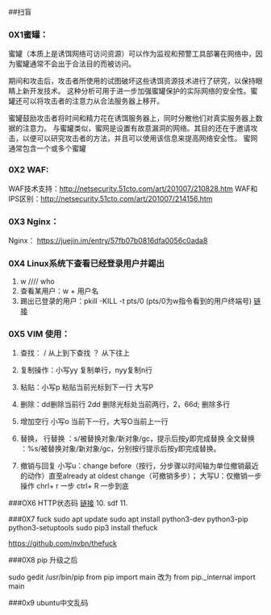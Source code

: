 ##扫盲
### 0X1蜜罐：

蜜罐（本质上是诱饵网络可访问资源）可以作为监视和预警工具部署在网络中，因为蜜罐通常不会出于合法目的而被访问。

期间和攻击后，攻击者所使用的试图破坏这些诱饵资源技术进行了研究，以保持眼睛上新开发技术。
这种分析可用于进一步加强蜜罐保护的实际网络的安全性。蜜罐还可以将攻击者的注意力从合法服务器上移开。

蜜罐鼓励攻击者将时间和精力花在诱饵服务器上，同时分散他们对真实服务器上数据的注意力。
与蜜罐类似，蜜网是设置有故意漏洞的网络。其目的还在于邀请攻击，以便可以研究攻击者的方法，并且可以使用该信息来提高网络安全性。
蜜网通常包含一个或多个蜜罐

### 0X2 WAF:
	
WAF技术支持：http://netsecurity.51cto.com/art/201007/210828.htm
WAF和IPS区别：http://netsecurity.51cto.com/art/201007/214156.htm


### 0X3 Nginx：
Nginx：
	https://juejin.im/entry/57fb07b0816dfa0056c0ada8
	

### 0X4 Linux系统下查看已经登录用户并踢出
1. w   ////  who   
2. 查看某用户：w + 用户名
3. 踢出已登录的用户：pkill -KILL -t pts/0 (pts/0为w指令看到的用户终端号) [链接](https://blog.csdn.net/cloudeagle_bupt/article/details/9628779)

### 0X5 VIM 使用：
1. 查找：  /  从上到下查找 ？ 从下往上

2. 复制操作：小写yy 复制单行，nyy复制n行

3. 粘贴：小写p 粘贴当前光标到下一行 大写P

4. 删除：dd删除当前行 2dd 删除光标处当前两行，2，66d; 删除多行

5. 增加空行  小写o 当前下一行，大写O当前上一行

7. 替换，
行替换   ：s/被替换对象/新对象/gc，提示后按y即完成替换
全文替换 ：%s/被替换对象/新对象/gc，分别按行提示后按y即完成替换。

8. 撤销与回复
	小写u：change before（按行，分步骤以时间轴为单位撤销最近的动作）直至already at oldest change（可撤销多步）；
	大写U：仅撤销一步操作
	chrl+ r 一步   ctrl+ R 一步到底


###OX6   HTTP状态码
[链接](https://www.cnblogs.com/starof/p/5035119.html)
10. sdf
11. 

###0X7 fuck
sudo apt update
sudo apt install python3-dev python3-pip python3-setuptools
sudo pip3 install thefuck

https://github.com/nvbn/thefuck

###0X8 pip 升级之后

sudo gedit /usr/bin/pip
from pip import main 改为 from pip._internal import main

###0x9 ubuntu中文乱码
[](/链接：https://www.centos.bz/2017/12/%E8%A7%A3%E5%86%B3ubuntu%E7%9A%84%E4%B8%AD%E6%96%87%E4%B9%B1%E7%A0%81%E9%97%AE%E9%A2%98/)